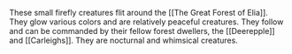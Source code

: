 These small firefly creatures flit around the [[The Great Forest of Elia]]. They glow various colors and are relatively peaceful creatures. They follow and can be commanded by their fellow forest dwellers, the [[Deerepple]] and [[Carleighs]]. They are nocturnal and whimsical creatures. 